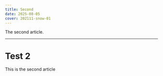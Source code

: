 ```yaml
---
title: Second
date: 2025-08-05
cover: 202111-snow-01
---
```


The second article.

---

# Test 2

This is the second article
